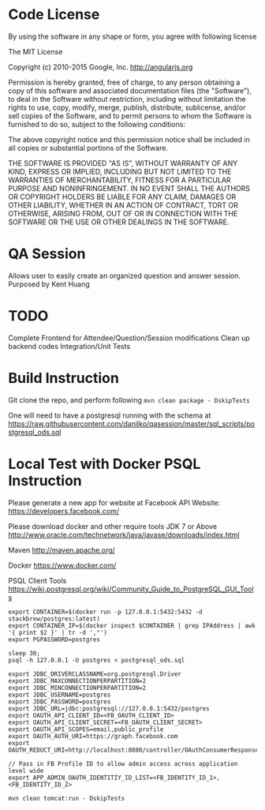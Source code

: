 Code License
===============
By using the software in any shape or form, you agree with following license

The MIT License

Copyright (c) 2010-2015 Google, Inc. http://angularjs.org

Permission is hereby granted, free of charge, to any person obtaining a copy
of this software and associated documentation files (the "Software"), to deal
in the Software without restriction, including without limitation the rights
to use, copy, modify, merge, publish, distribute, sublicense, and/or sell
copies of the Software, and to permit persons to whom the Software is
furnished to do so, subject to the following conditions:

The above copyright notice and this permission notice shall be included in
all copies or substantial portions of the Software.

THE SOFTWARE IS PROVIDED "AS IS", WITHOUT WARRANTY OF ANY KIND, EXPRESS OR
IMPLIED, INCLUDING BUT NOT LIMITED TO THE WARRANTIES OF MERCHANTABILITY,
FITNESS FOR A PARTICULAR PURPOSE AND NONINFRINGEMENT. IN NO EVENT SHALL THE
AUTHORS OR COPYRIGHT HOLDERS BE LIABLE FOR ANY CLAIM, DAMAGES OR OTHER
LIABILITY, WHETHER IN AN ACTION OF CONTRACT, TORT OR OTHERWISE, ARISING FROM,
OUT OF OR IN CONNECTION WITH THE SOFTWARE OR THE USE OR OTHER DEALINGS IN
THE SOFTWARE.


QA Session
===============
Allows user to easily create an organized question and answer session.
Purposed by Kent Huang

TODO
===============
Complete Frontend for Attendee/Question/Session modifications
Clean up backend codes
Integration/Unit Tests

Build Instruction
===============

Git clone the repo, and perform following
`mvn clean package - DskipTests`

One will need to have a postgresql running with the schema at
https://raw.githubusercontent.com/danilko/qasession/master/sql_scripts/postgresql_ods.sql


Local Test with Docker PSQL Instruction
===============

Please generate a new app for website at Facebook API Website:
https://developers.facebook.com/

Please download docker and other require tools
JDK 7 or Above 
http://www.oracle.com/technetwork/java/javase/downloads/index.html

Maven 
http://maven.apache.org/

Docker 
https://www.docker.com/

PSQL Client Tools 
https://wiki.postgresql.org/wiki/Community_Guide_to_PostgreSQL_GUI_Tools

```
export CONTAINER=$(docker run -p 127.0.0.1:5432:5432 -d stackbrew/postgres:latest)
export CONTAINER_IP=$(docker inspect $CONTAINER | grep IPAddress | awk '{ print $2 }' | tr -d ',"')
export PGPASSWORD=postgres

sleep 30;
psql -h 127.0.0.1 -U postgres < postgresql_ods.sql

export JDBC_DRIVERCLASSNAME=org.postgresql.Driver
export JDBC_MAXCONNECTIONPERPARTITION=2
export JDBC_MINCONNECTIONPERPARTITION=2
export JDBC_USERNAME=postgres
export JDBC_PASSWORD=postgres
export JDBC_URL=jdbc:postgresql://127.0.0.1:5432/postgres
export OAUTH_API_CLIENT_ID=<FB_OAUTH_CLIENT_ID>
export OAUTH_API_CLIENT_SECRET=<FB_OAUTH_CLIENT_SECRET>
export OAUTH_API_SCOPES=email,public_profile
export OAUTH_AUTH_URI=https://graph.facebook.com
export OAUTH_REDUCT_URI=http://localhost:8080/controller/OAuthConsumerResponseCode

// Pass in FB Profile ID to allow admin access across application level wide
export APP_ADMIN_OAUTH_IDENTITIY_ID_LIST=<FB_IDENTITY_ID_1>,<FB_IDENTITY_ID_2>

mvn clean tomcat:run - DskipTests
```


